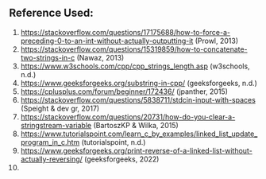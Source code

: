 ## Reference Used:
1. https://stackoverflow.com/questions/17175688/how-to-force-a-preceding-0-to-an-int-without-actually-outputting-it 
   (Prowl, 2013)
2. https://stackoverflow.com/questions/15319859/how-to-concatenate-two-strings-in-c
   (Nawaz, 2013)
3. https://www.w3schools.com/cpp/cpp_strings_length.asp (w3schools, n.d.)
4. https://www.geeksforgeeks.org/substring-in-cpp/ (geeksforgeeks, n.d.)
5. https://cplusplus.com/forum/beginner/172436/ (jpanther, 2015)
6. https://stackoverflow.com/questions/5838711/stdcin-input-with-spaces 
   (Speight & dev gr, 2017)
7. https://stackoverflow.com/questions/20731/how-do-you-clear-a-stringstream-variable
   (BartoszKP & Wilka, 2015)
8. https://www.tutorialspoint.com/learn_c_by_examples/linked_list_update_program_in_c.htm
   (tutorialspoint, n.d.)
9. https://www.geeksforgeeks.org/print-reverse-of-a-linked-list-without-actually-reversing/
   (geeksforgeeks, 2022)
10. 
